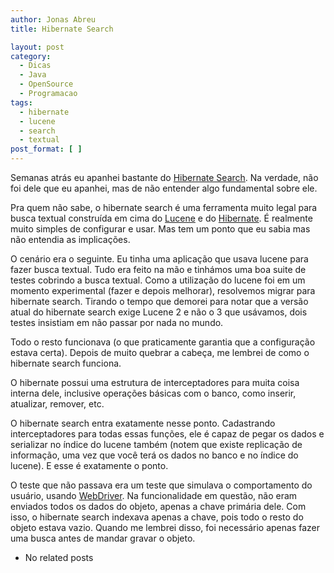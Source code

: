 ```yaml
---
author: Jonas Abreu
title: Hibernate Search

layout: post
category:
  - Dicas
  - Java
  - OpenSource
  - Programacao
tags:
  - hibernate
  - lucene
  - search
  - textual
post_format: [ ]
---
```

Semanas atrás eu apanhei bastante do [Hibernate Search][1]. Na verdade, não foi dele que eu apanhei, mas de não entender algo fundamental sobre ele.

Pra quem não sabe, o hibernate search é uma ferramenta muito legal para busca textual construída em cima do [Lucene][2] e do [Hibernate][3]. É realmente muito simples de configurar e usar. Mas tem um ponto que eu sabia mas não entendia as implicações.

O cenário era o seguinte. Eu tinha uma aplicação que usava lucene para fazer busca textual. Tudo era feito na mão e tinhámos uma boa suite de testes cobrindo a busca textual. Como a utilização do lucene foi em um momento experimental (fazer e depois melhorar), resolvemos migrar para hibernate search. Tirando o tempo que demorei para notar que a versão atual do hibernate search exige Lucene 2 e não o 3 que usávamos, dois testes insistiam em não passar por nada no mundo.

Todo o resto funcionava (o que praticamente garantia que a configuração estava certa). Depois de muito quebrar a cabeça, me lembrei de como o hibernate search funciona.

O hibernate possui uma estrutura de interceptadores para muita coisa interna dele, inclusive operações básicas com o banco, como inserir, atualizar, remover, etc.

O hibernate search entra exatamente nesse ponto. Cadastrando interceptadores para todas essas funções, ele é capaz de pegar os dados e serializar no índice do lucene também (notem que existe replicação de informação, uma vez que você terá os dados no banco e no índice do lucene). E esse é exatamente o ponto.

O teste que não passava era um teste que simulava o comportamento do usuário, usando [WebDriver][4]. Na funcionalidade em questão, não eram enviados todos os dados do objeto, apenas a chave primária dele. Com isso, o hibernate search indexava apenas a chave, pois todo o resto do objeto estava vazio. Quando me lembrei disso, foi necessário apenas fazer uma busca antes de mandar gravar o objeto. 

*   No related posts












 [1]: https://www.hibernate.org/410.html
 [2]: http://lucene.apache.org/
 [3]: http://hibernate.org
 [4]: http://code.google.com/p/selenium





